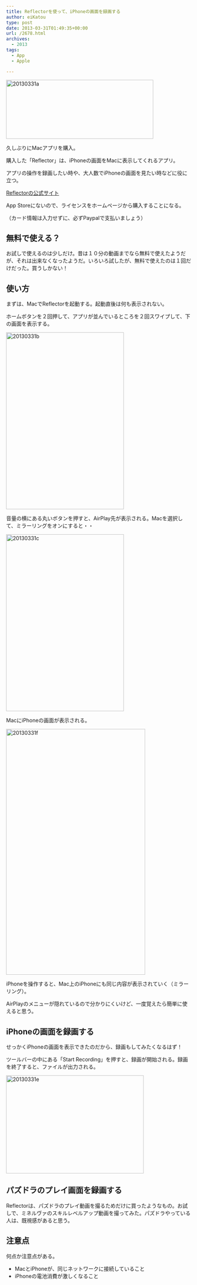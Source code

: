 ```yaml
---
title: Reflectorを使って、iPhoneの画面を録画する
author: eiKatou
type: post
date: 2013-03-31T01:49:35+00:00
url: /2678.html
archives:
  - 2013
tags:
  - App
  - Apple

---
```

[<img src="/uploads/2013/03/20130331a.jpg" alt="20130331a" width="400" height="160" class="alignnone size-full wp-image-2683" srcset="/uploads/2013/03/20130331a.jpg 400w, /uploads/2013/03/20130331a-300x120.jpg 300w" sizes="(max-width: 400px) 100vw, 400px" />][1]
  
久しぶりにMacアプリを購入。
  
購入した「Reflector」は、iPhoneの画面をMacに表示してくれるアプリ。
  
アプリの操作を録画したい時や、大人数でiPhoneの画面を見たい時などに役に立つ。

[Reflectorの公式サイト][2]
  
App Storeにないので、ライセンスをホームページから購入することになる。
  
（カード情報は入力せずに、必ずPaypalで支払いましょう）

## 無料で使える？

お試しで使えるのは少しだけ。昔は１０分の動画までなら無料で使えたようだが、それは出来なくなったようだ。いろいろ試したが、無料で使えたのは１回だけだった。買うしかない！

<!--more-->

## 使い方

まずは、MacでReflectorを起動する。起動直後は何も表示されない。

ホームボタンを２回押して、アプリが並んでいるところを２回スワイプして、下の画面を表示する。
  
[<img src="/uploads/2013/03/20130331b.jpg" alt="20130331b" width="320" height="480" class="alignnone size-full wp-image-2684" srcset="/uploads/2013/03/20130331b.jpg 320w, /uploads/2013/03/20130331b-200x300.jpg 200w" sizes="(max-width: 320px) 100vw, 320px" />][3]

音量の横にある丸いボタンを押すと、AirPlay先が表示される。Macを選択して、ミラーリングをオンにすると・・
  
[<img src="/uploads/2013/03/20130331c.jpg" alt="20130331c" width="320" height="480" class="alignnone size-full wp-image-2685" srcset="/uploads/2013/03/20130331c.jpg 320w, /uploads/2013/03/20130331c-200x300.jpg 200w" sizes="(max-width: 320px) 100vw, 320px" />][4]

MacにiPhoneの画面が表示される。
  
[<img src="/uploads/2013/03/20130331f.jpg" alt="20130331f" width="378" height="667" class="alignnone size-full wp-image-2694" srcset="/uploads/2013/03/20130331f.jpg 378w, /uploads/2013/03/20130331f-170x300.jpg 170w" sizes="(max-width: 378px) 100vw, 378px" />][5]

iPhoneを操作すると、Mac上のiPhoneにも同じ内容が表示されていく（ミラーリング）。
  
AirPlayのメニューが隠れているので分かりにくいけど、一度覚えたら簡単に使えると思う。

## iPhoneの画面を録画する

せっかくiPhoneの画面を表示できたのだから、録画もしてみたくなるはず！

ツールバーの中にある「Start Recording」を押すと、録画が開始される。録画を終了すると、ファイルが出力される。
  
[<img src="/uploads/2013/03/20130331e.jpg" alt="20130331e" width="374" height="266" class="alignnone size-full wp-image-2687" srcset="/uploads/2013/03/20130331e.jpg 374w, /uploads/2013/03/20130331e-300x213.jpg 300w" sizes="(max-width: 374px) 100vw, 374px" />][6] 

## パズドラのプレイ画面を録画する

Reflectorは、パズドラのプレイ動画を撮るためだけに買ったようなもの。お試しで、ミネルヴァのスキルレベルアップ動画を撮ってみた。パズドラやっている人は、既視感があると思う。

  


## 注意点

何点か注意点がある。

  * MacとiPhoneが、同じネットワークに接続していること
  * iPhoneの電池消費が激しくなること

 [1]: /uploads/2013/03/20130331a.jpg
 [2]: http://www.reflectorapp.com/
 [3]: /uploads/2013/03/20130331b.jpg
 [4]: /uploads/2013/03/20130331c.jpg
 [5]: /uploads/2013/03/20130331f.jpg
 [6]: /uploads/2013/03/20130331e.jpg

